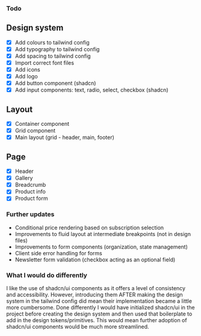 ### Todo

## Design system

- [x] Add colours to tailwind config
- [x] Add typography to tailwind config
- [x] Add spacing to tailwind config
- [x] Import correct font files
- [x] Add icons
- [x] Add logo
- [x] Add button component (shadcn)
- [x] Add input components: text, radio, select, checkbox (shadcn)

## Layout

- [x] Container component
- [x] Grid component
- [x] Main layout (grid - header, main, footer)

## Page

- [x] Header
- [x] Gallery
- [x] Breadcrumb
- [x] Product info
- [x] Product form

### Further updates

- Conditional price rendering based on subscription selection
- Improvements to fluid layout at intermediate breakpoints (not in design files)
- Improvements to form components (organization, state management)
- Client side error handling for forms
- Newsletter form validation (checkbox acting as an optional field)

### What I would do differently

I like the use of shadcn/ui components as it offers a level of consistency and accessibility. However, introducing them AFTER making the design system in the tailwind config did mean their implementation became a little more cumbersome. Done differently I would have initialized shadcn/ui in the project before creating the design system and then used that boilerplate to add in the design tokens/primitives. This would mean further adoption of shadcn/ui components would be much more streamlined.
